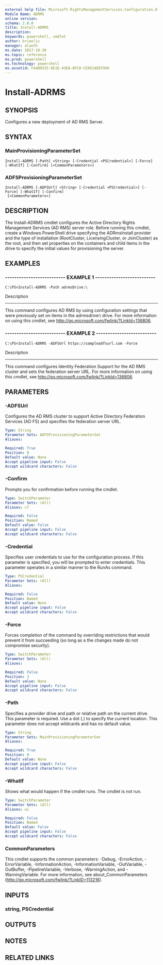 ```yaml
---
external help file: Microsoft.RightsManagementServices.Configuration.dll-Help.xml
Module Name: ADRMS
online version: 
schema: 2.0.0
title: Install-ADRMS
description: 
keywords: powershell, cmdlet
author: brianlic
manager: alanth
ms.date: 2017-10-30
ms.topic: reference
ms.prod: powershell
ms.technology: powershell
ms.assetid: F44B9525-0E1E-43EA-8FC0-CE9514EEF950
---
```


# Install-ADRMS

## SYNOPSIS
Configures a new deployment of AD RMS Server.

## SYNTAX

### MainProvisioningParameterSet
```
Install-ADRMS [-Path] <String> [-Credential <PSCredential>] [-Force] [-WhatIf] [-Confirm] [<CommonParameters>]
```

### ADFSProvisioningParameterSet
```
Install-ADRMS [-ADFSUrl] <String> [-Credential <PSCredential>] [-Force] [-WhatIf] [-Confirm]
 [<CommonParameters>]
```

## DESCRIPTION
The Install-ADRMS cmdlet configures the Active Directory Rights Management Services (AD RMS) server role.
Before running this cmdlet, create a Windows PowerShell drive specifying the ADRmsInstall provider and the type of installation (RootCluster, LicensingCluster, or JoinCluster) as the root, and then set properties on the containers and child items in the drive to specify the initial values for provisioning the server.

## EXAMPLES

### -------------------------- EXAMPLE 1 --------------------------
```
C:\PS>Install-ADRMS -Path adrmsDrive:\
```

Description

-----------

This command configures AD RMS by using configuration settings that were previously set on items in the adrmsdrive:\ drive.
For more information on using this cmdlet, see http://go.microsoft.com/fwlink/?LinkId=136806.

### -------------------------- EXAMPLE 2 --------------------------
```
C:\PS>Install-ADRMS -ADFSUrl https://sampleadfsurl.com -Force
```

Description

-----------

This command configures Identity Federation Support for the AD RMS cluster and sets the federation server URL.
For more information on using this cmdlet, see http://go.microsoft.com/fwlink/?LinkId=136806.

## PARAMETERS

### -ADFSUrl
Configures the AD RMS cluster to support Active Directory Federation Services (AD FS) and specifies the federation server URL.

```yaml
Type: String
Parameter Sets: ADFSProvisioningParameterSet
Aliases: 

Required: True
Position: 0
Default value: None
Accept pipeline input: False
Accept wildcard characters: False
```

### -Confirm
Prompts you for confirmation before running the cmdlet.

```yaml
Type: SwitchParameter
Parameter Sets: (All)
Aliases: cf

Required: False
Position: Named
Default value: False
Accept pipeline input: False
Accept wildcard characters: False
```

### -Credential
Specifies user credentials to use for the configuration process.
If this parameter is specified, you will be prompted to enter credentials.
This parameter operates in a similar manner to the RunAs command.

```yaml
Type: PSCredential
Parameter Sets: (All)
Aliases: 

Required: False
Position: Named
Default value: None
Accept pipeline input: False
Accept wildcard characters: False
```

### -Force
Forces completion of the command by overriding restrictions that would prevent it from succeeding (so long as a the changes made do not compromise security).

```yaml
Type: SwitchParameter
Parameter Sets: (All)
Aliases: 

Required: False
Position: 3
Default value: None
Accept pipeline input: False
Accept wildcard characters: False
```

### -Path
Specifies a provider drive and path or relative path on the current drive.
This parameter is required.
Use a dot (.) to specify the current location.
This parameter does not accept wildcards and has no default value.

```yaml
Type: String
Parameter Sets: MainProvisioningParameterSet
Aliases: 

Required: True
Position: 0
Default value: None
Accept pipeline input: False
Accept wildcard characters: False
```

### -WhatIf
Shows what would happen if the cmdlet runs.
The cmdlet is not run.

```yaml
Type: SwitchParameter
Parameter Sets: (All)
Aliases: wi

Required: False
Position: Named
Default value: False
Accept pipeline input: False
Accept wildcard characters: False
```

### CommonParameters
This cmdlet supports the common parameters: -Debug, -ErrorAction, -ErrorVariable, -InformationAction, -InformationVariable, -OutVariable, -OutBuffer, -PipelineVariable, -Verbose, -WarningAction, and -WarningVariable. For more information, see about_CommonParameters (http://go.microsoft.com/fwlink/?LinkID=113216).

## INPUTS

### string, PSCredential

## OUTPUTS

## NOTES

## RELATED LINKS

